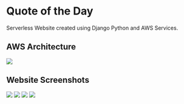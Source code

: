 # Quote of the Day

Serverless Website created using Django Python and AWS Services.


## AWS Architecture


<img src="https://github.com/pjx98/Quote-of-the-day-Revised-/blob/master/ScreenShots/Aws_Architecture.PNG">


## Website Screenshots

<img src="https://github.com/pjx98/Quote-of-the-day-Revised-/blob/master/ScreenShots/Main_Page.PNG">

<img src="https://github.com/pjx98/Quote-of-the-day-Revised-/blob/master/ScreenShots/Table_of_Quotes.PNG">

<img src="https://github.com/pjx98/Quote-of-the-day-Revised-/blob/master/ScreenShots/Submit_Quotes.PNG">

<img src="https://github.com/pjx98/Quote-of-the-day-Revised-/blob/master/ScreenShots/Subscribe.PNG">